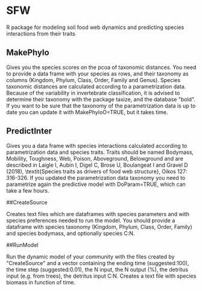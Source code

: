 # SFW
R package for modeling soil food web dynamics and predicting species interactions from their traits

## MakePhylo

Gives you the species scores on the pcoa of taxonomic distances. You need to provide a data frame with your species as rows, and their taxonomy as columns (Kingdom, Phylum, Class, Order, Family and Genus). Species taxonomic distances are calculated according to a parametrization data. Because of the variability in invertebrate classification, it is advised to determine their taxonomy with the package taxize, and the database "bold". If you want to be sure that the taxonomy of the parametrization data is up to date you can update it with MakePhyloO=TRUE, but it takes time. 

## PredictInter

Gives you a data frame with species interactions calculated according to parametrization data and species traits. Traits should be named Bodymass, Mobility, Toughness, Web, Poison, Aboveground, Belowground and are described in Laigle I, Aubin I, Digel C, Brose U, Boulangeat I and Gravel D (2018), \textit{Species traits as drivers of food web structure}, Oikos 127: 316-326. If you updated the parametrization data taxonomy you need to parametrize again the predictive model with DoParam=TRUE, which can take a few hours. 

##CreateSource

Creates text files which are dataframes with species parameters and with species preferences needed to run the model. You should provide a dataframe with species taxonomy (Kingdom, Phylum, Class, Order, Family) and species bodymass, and optionally species C:N.

##RunModel

Run the dynamic model of your community with the files created by "CreateSource" and a vector containing the ending time (suggested:100), the time step (suggested:0.01), the N input, the N output (\%), the detritus input (e.g. from trees), the detritus input C:N. Creates a text file with species biomass in function of time. 

